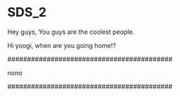 # SDS_2
Hey guys, You guys are the coolest people.

Hi yoogi, when are you going home!?

##########################################

nono

##########################################
